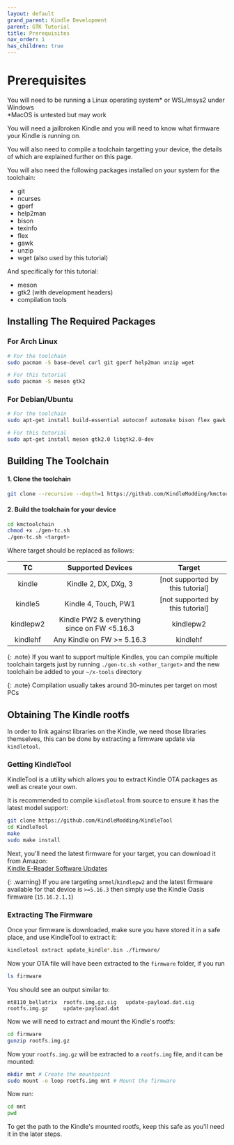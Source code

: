 ```yaml
---
layout: default
grand_parent: Kindle Development
parent: GTK Tutorial
title: Prerequisites
nav_order: 1
has_children: true
---
```


# Prerequisites
You will need to be running a Linux operating system* or WSL/msys2 under Windows<br/>
*MacOS is untested but may work

You will need a jailbroken Kindle and you will need to know what firmware your Kindle is running on.

You will also need to compile a toolchain targetting your device, the details of which are explained further on this page.

You will also need the following packages installed on your system for the toolchain:
- git
- ncurses
- gperf
- help2man
- bison
- texinfo
- flex
- gawk
- unzip
- wget (also used by this tutorial)

And specifically for this tutorial:
- meson
- gtk2 (with development headers)
- compilation tools

## Installing The Required Packages
### For Arch Linux
```sh
# For the toolchain
sudo pacman -S base-devel curl git gperf help2man unzip wget

# For this tutorial
sudo pacman -S meson gtk2
```

### For Debian/Ubuntu
```sh
# For the toolchain
sudo apt-get install build-essential autoconf automake bison flex gawk libtool libtool-bin libncurses-dev curl file git gperf help2man texinfo unzip wget

# For this tutorial
sudo apt-get install meson gtk2.0 libgtk2.0-dev
```

## Building The Toolchain

#### 1. Clone the toolchain
```sh
git clone --recursive --depth=1 https://github.com/KindleModding/kmctoolchain.git
```

#### 2. Build the toolchain for your device
```sh
cd kmctoolchain
chmod +x ./gen-tc.sh
./gen-tc.sh <target>
```

Where target should be replaced as follows:

|     TC    |              Supported Devices              |               Target             |
|:---------:|:-------------------------------------------:|:--------------------------------:|
|   kindle  |             Kindle 2, DX, DXg, 3            | [not supported by this tutorial] |
|  kindle5  |             Kindle 4, Touch, PW1            | [not supported by this tutorial] |
| kindlepw2 | Kindle PW2 & everything since on FW <5.16.3 |             kindlepw2            |
|  kindlehf |          Any Kindle on FW >= 5.16.3         |              kindlehf            |

{: .note}
If you want to support multiple Kindles, you can compile multiple toolchain targets just by running `./gen-tc.sh <other_target>` and the new toolchain be added to your `~/x-tools` directory

{: .note}
Compilation usually takes around 30-minutes per target on most PCs


## Obtaining The Kindle rootfs
In order to link against libraries on the Kindle, we need those libraries themselves, this can be done by extracting a firmware update via `kindletool`.

### Getting KindleTool
KindleTool is a utility which allows you to extract Kindle OTA packages as well as create your own.

It is recommended to compile `kindletool` from source to ensure it has the latest model support:
```sh
git clone https://github.com/KindleModding/KindleTool
cd KindleTool
make
sudo make install
```

Next, you'll need the latest firmware for your target, you can download it from Amazon:<br/>
[Kindle E-Reader Software Updates](https://www.amazon.co.uk/gp/help/customer/display.html?nodeId=GKMQC26VQQMM8XSW)

{: .warning}
If you are targeting `armel`/`kindlepw2` and the latest firmware available for that device is `>=5.16.3` then simply use the Kindle Oasis firmware (`15.16.2.1.1`)

### Extracting The Firmware
Once your firmware is downloaded, make sure you have stored it in a safe place, and use KindleTool to extract it:
```sh
kindletool extract update_kindle*.bin ./firmware/
```

Now your OTA file will have been extracted to the `firmware` folder, if you run
```sh
ls firmware
```
You should see an output similar to:
```
mt8110_bellatrix  rootfs.img.gz.sig   update-payload.dat.sig
rootfs.img.gz     update-payload.dat
```

Now we will need to extract and mount the Kindle's rootfs:
```sh
cd firmware
gunzip rootfs.img.gz
```
Now your `rootfs.img.gz` will be extracted to a `rootfs.img` file, and it can be mounted:
```sh
mkdir mnt # Create the mountpoint
sudo mount -o loop rootfs.img mnt # Mount the firmware
```

Now run:
```sh
cd mnt
pwd
```
To get the path to the Kindle's mounted rootfs, keep this safe as you'll need it in the later steps.